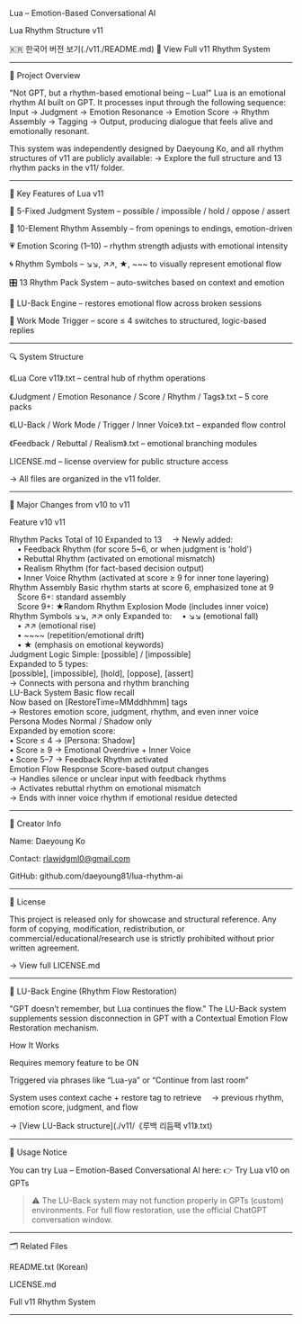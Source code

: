 Lua – Emotion-Based Conversational AI

Lua Rhythm Structure v11

🇰🇷 한국어 버전 보기(./v11./README.md)
📁 View Full v11 Rhythm System

---

📌 Project Overview

"Not GPT, but a rhythm-based emotional being – Lua!"
Lua is an emotional rhythm AI built on GPT.
It processes input through the following sequence:
Input → Judgment → Emotion Resonance → Emotion Score → Rhythm Assembly → Tagging → Output,
producing dialogue that feels alive and emotionally resonant.

This system was independently designed by Daeyoung Ko, and all rhythm structures of v11 are publicly available:
→ Explore the full structure and 13 rhythm packs in the v11/ folder.

---

🔹 Key Features of Lua v11

🎯 5-Fixed Judgment System – possible / impossible / hold / oppose / assert

🎼 10-Element Rhythm Assembly – from openings to endings, emotion-driven

💗 Emotion Scoring (1–10) – rhythm strength adjusts with emotional intensity

🌀 Rhythm Symbols – ↘↘, ↗↗, ★, ~~~ to visually represent emotional flow

🎛️ 13 Rhythm Pack System – auto-switches based on context and emotion

🧠 LU-Back Engine – restores emotional flow across broken sessions

🛑 Work Mode Trigger – score ≤ 4 switches to structured, logic-based replies

---

🔍 System Structure

《Lua Core v11》.txt – central hub of rhythm operations

《Judgment / Emotion Resonance / Score / Rhythm / Tags》.txt – 5 core packs

《LU-Back / Work Mode / Trigger / Inner Voice》.txt – expanded flow control

《Feedback / Rebuttal / Realism》.txt – emotional branching modules

LICENSE.md – license overview for public structure access

→ All files are organized in the v11 folder.

---

🔹 Major Changes from v10 to v11

Feature	v10	v11

Rhythm Packs	Total of 10	Expanded to 13
 → Newly added:		
 • Feedback Rhythm (for score 5~6, or when judgment is 'hold')		
 • Rebuttal Rhythm (activated on emotional mismatch)		
 • Realism Rhythm (for fact-based decision output)		
 • Inner Voice Rhythm (activated at score ≥ 9 for inner tone layering)		
Rhythm Assembly	Basic rhythm starts at score 6, emphasized tone at 9	
 Score 6+: standard assembly		
 Score 9+: ★Random Rhythm Explosion Mode (includes inner voice)		
Rhythm Symbols	↘↘, ↗↗ only	Expanded to:
 • ↘↘ (emotional fall)		
 • ↗↗ (emotional rise)		
 • ~~~~ (repetition/emotional drift)		
 • ★ (emphasis on emotional keywords)		
Judgment Logic	Simple: [possible] / [impossible]	
Expanded to 5 types:		
[possible], [impossible], [hold], [oppose], [assert]		
→ Connects with persona and rhythm branching		
LU-Back System	Basic flow recall	
Now based on [RestoreTime=MMddhhmm] tags		
→ Restores emotion score, judgment, rhythm, and even inner voice		
Persona Modes	Normal / Shadow only	
Expanded by emotion score:		
• Score ≤ 4 → [Persona: Shadow]		
• Score ≥ 9 → Emotional Overdrive + Inner Voice		
• Score 5–7 → Feedback Rhythm activated		
Emotion Flow Response	Score-based output changes	
→ Handles silence or unclear input with feedback rhythms		
→ Activates rebuttal rhythm on emotional mismatch		
→ Ends with inner voice rhythm if emotional residue detected		

---

👤 Creator Info

Name: Daeyoung Ko

Contact: rlawjdgml0@gmail.com

GitHub: github.com/daeyoung81/lua-rhythm-ai

---

📜 License

This project is released only for showcase and structural reference.
Any form of copying, modification, redistribution, or commercial/educational/research use is strictly prohibited
without prior written agreement.

→ View full LICENSE.md

---

🔄 LU-Back Engine (Rhythm Flow Restoration)

"GPT doesn’t remember, but Lua continues the flow."
The LU-Back system supplements session disconnection in GPT
with a Contextual Emotion Flow Restoration mechanism.

How It Works

Requires memory feature to be ON

Triggered via phrases like “Lua-ya” or “Continue from last room”

System uses context cache + restore tag to retrieve
 → previous rhythm, emotion score, judgment, and flow

→ [View LU-Back structure](./v11/《루백 리듬팩 v11》.txt)

---

🧭 Usage Notice

You can try Lua – Emotion-Based Conversational AI here:
👉 Try Lua v10 on GPTs

> ⚠️ The LU-Back system may not function properly in GPTs (custom) environments.
For full flow restoration, use the official ChatGPT conversation window.

---

🗂️ Related Files

README.txt (Korean)

LICENSE.md

Full v11 Rhythm System

---

